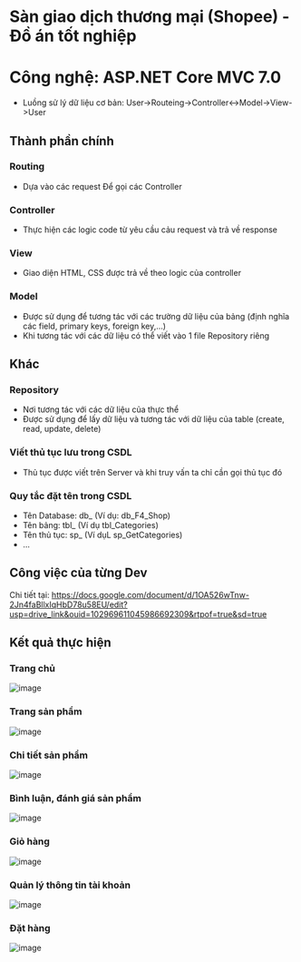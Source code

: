 # Sàn giao dịch thương mại (Shopee) - Đồ án tốt nghiệp
# Công nghệ: ASP.NET Core MVC  7.0
- Luồng sử lý dữ liệu cơ bản: User->Routeing->Controller<->Model->View->User

## Thành phần chính
### Routing
- Dựa vào các request Để gọi các Controller

### Controller
- Thực hiện các logic code từ yêu cầu cảu request và trả về response

### View
- Giao diện HTML, CSS được trả về theo logic của controller

### Model
- Được sử dụng để tương tác với các trường dữ liệu của bảng (định nghĩa các field, primary keys, foreign key,...)
- Khi tương tác với các dữ liệu có thể viết vào 1 file Repository riêng

## Khác
### Repository 
- Nơi tương tác với các dữ liệu của thực thể
- Được sử dụng để lấy dữ liệu và tương tác với dữ liệu của table (create, read, update, delete)

### Viết thủ tục lưu trong CSDL
  - Thủ tục được viết trên Server và khi truy vấn ta chỉ cần gọi thủ tục đó
### Quy tắc đặt tên trong CSDL
 - Tên Database: db_ (Ví dụ: db_F4_Shop)
 - Tên bảng: tbl_ (Ví dụ tbl_Categories)
 - Tên thủ tục: sp_ (Ví dụL sp_GetCategories)
 - ...
## Công việc của từng Dev
Chi tiết tại: https://docs.google.com/document/d/1OA526wTnw-2Jn4faBllxIqHbD78u58EU/edit?usp=drive_link&ouid=102969611045986692309&rtpof=true&sd=true
## Kết quả thực hiện
### Trang chủ
![image](https://github.com/DangVanCong2301/Shopee/assets/111124018/f76fecd0-c289-464e-a798-cb0b5d3d7796)
### Trang sản phẩm
![image](https://github.com/DangVanCong2301/F4-Shop/assets/111124018/9126d19c-cc46-49c9-87cf-ac0b98ab04c6)
### Chi tiết sản phẩm
![image](https://github.com/DangVanCong2301/Shopee/assets/111124018/ee883b67-b0f9-4eef-a330-3cfb9afd57df)
### Bình luận, đánh giá sản phẩm
![image](https://github.com/DangVanCong2301/F4-Shop/assets/111124018/92aafd63-a34e-4092-a23b-f2e344673e9f)
### Giỏ hàng
![image](https://github.com/DangVanCong2301/F4-Shop/assets/111124018/a8e018a9-86e4-4cbd-aca2-29a3d112b676)
### Quản lý thông tin tài khoản
![image](https://github.com/DangVanCong2301/F4-Shop/assets/111124018/bef0bda4-ea4b-46eb-af38-e77e64aee75f)
### Đặt hàng
![image](https://github.com/DangVanCong2301/F4-Shop/assets/111124018/30261bcb-5b7f-48aa-aa36-315cda07caae)










